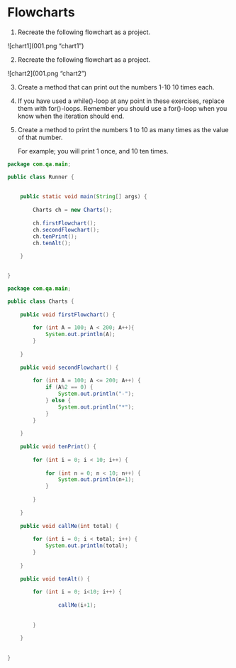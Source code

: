 # Flowcharts

1. Recreate the following flowchart as a project.

![chart1](001.png “chart1”)

2. Recreate the following flowchart as a project.

![chart2](001.png “chart2”)

3. Create a method that can print out the numbers 1-10 10 times each.

4. If you have used a while()-loop at any point in these exercises, replace them with for()-loops. Remember you should use a for()-loop when you know when the iteration should end.

5. Create a method to print the numbers 1 to 10 as many times as the value of that number.

	For example; you will print 1 once, and 10 ten times.

```java
package com.qa.main;

public class Runner {
	
	
	public static void main(String[] args) {
		
		Charts ch = new Charts();
		
		ch.firstFlowchart();
		ch.secondFlowchart();
		ch.tenPrint();
		ch.tenAlt();
		
	}
	

}
```

```java
package com.qa.main;

public class Charts {
	
	public void firstFlowchart() {
		
		for (int A = 100; A < 200; A++){
			System.out.println(A);
		}
		
	}
	
	public void secondFlowchart() {
		
		for (int A = 100; A <= 200; A++) {
			if (A%2 == 0) {
				System.out.println("-");
			} else {
				System.out.println("*");
			}
		}
		
	}
	
	public void tenPrint() {
		
		for (int i = 0; i < 10; i++) { 
			
			for (int n = 0; n < 10; n++) { 
				System.out.println(n+1);
			}
			
		}
		
	}
	
	public void callMe(int total) {
		
		for (int i = 0; i < total; i++) {
			System.out.println(total);
		}
		
	}
	
	public void tenAlt() {
		
		for (int i = 0; i<10; i++) {
			
				callMe(i+1);
			
			
		}
		
	}
	
	
}
```